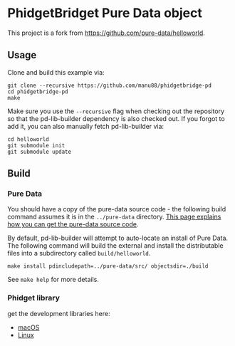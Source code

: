 # PhidgetBridget Pure Data object

This project is a fork from https://github.com/pure-data/helloworld.


## Usage

Clone and build this example via:

    git clone --recursive https://github.com/manu88/phidgetbridge-pd
    cd phidgetbridge-pd
    make

Make sure you use the `--recursive` flag when checking out the repository so that the pd-lib-builder dependency is also checked out. If you forgot to add it, you can also manually fetch pd-lib-builder via:

    cd helloworld
    git submodule init
    git submodule update

## Build

### Pure Data
You should have a copy of the pure-data source code - the following build command assumes it is in the `../pure-data` directory. [This page explains how you can get the pure-data source code](https://puredata.info/docs/developer/GettingPdSource).

By default, pd-lib-builder will attempt to auto-locate an install of Pure Data. The following command will build the external and install the distributable files into a subdirectory called `build/helloworld`.

    make install pdincludepath=../pure-data/src/ objectsdir=./build

See `make help` for more details.

### Phidget library

get the development libraries here:
* [macOS](https://www.phidgets.com/docs/OS_-_macOS)
* [Linux](https://www.phidgets.com/docs/OS_-_Linux)
